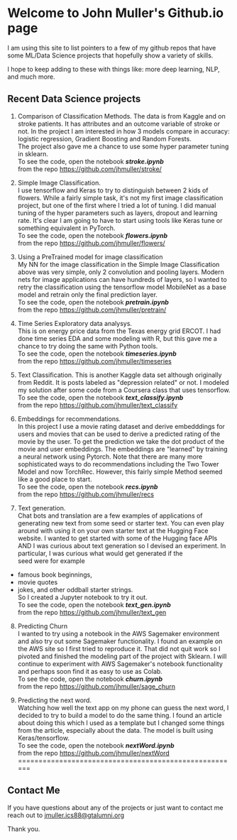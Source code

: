 # Welcome to John Muller's Github.io page

I am using this site to list pointers to a few  of my github repos
that have some ML/Data Science projects
that hopefully show a variety of skills.

I hope to keep adding to these with things like: more deep learning, NLP, and much more.


## Recent Data Science projects


1. Comparison of Classification Methods. The data is from Kaggle and on stroke patients.
 It has attributes and an outcome variable of stroke or not.
 In the project I am interested in how 3 models compare in accuracy:
     logistic regression, Gradient Boosting and Random Forests.  
The project also gave me a chance to use some hyper parameter tuning in sklearn.  
 To see the code, open the notebook ***stroke.ipynb***  
from the repo https://github.com/jhmuller/stroke/

2. Simple Image Classification.   
 I use tensorflow and Keras to try to distinguish between 2 kids of flowers.
 While a fairly simple task, it's not my first image
 classification project,  but one of the first where I tried a lot of tuning.
 I did manual tuning of the hyper parameters such as layers, dropout and learning rate.
It's clear I am going to have to start using tools like Keras tune or
something equivalent in PyTorch.   
To see the code, open the notebook ***flowers.ipynb***   
 from the repo https://github.com/jhmuller/flowers/

3. Using a PreTrained model for image classification  
My NN for the image classification in the Simple Image Classification above
was very simple,  only 2 convolution and pooling layers.
Modern nets for image applications can have hundreds of layers,
so I wanted to retry the classification using the tensorflow
model MobileNet as a base model and retrain only the final
prediction layer.  
To see the code, open the notebook ***pretrain.ipynb***   
 from the repo https://github.com/jhmuller/pretrain/


4. Time Series Exploratory data analysys.  
This is on energy price data from the Texas energy grid ERCOT.
I had done time series EDA and some modeling with R,
but this gave me a chance to try doing the same with Python tools.  
To see the code, open the notebook ***timeseries.ipynb***  
 from the repo https://github.com/jhmuller/timeseries

5. Text Classification.
This is another Kaggle data set although originally from Reddit.
It is posts labeled as "depression related" or not.
I modeled my solution after some code from a Coursera class that uses tensorflow.  
To see the code, open the notebook ***text_classify.ipynb***  
  from the repo  https://github.com/jhmuller/text_classify

6. Embeddings for recommendations.  
In this project I use a movie rating dataset and derive embedddings
 for users and movies that can be used to derive a predicted
 rating of the movie by the user.  To get the prediction we take
 the dot product of the movie and user embeddings.
 The embeddings are "learned" by training a neural network using Pytorch.
 Note that there are many more sophisticated ways to do recommendations including
   the Two Tower Model and now TorchRec.  However, this fairly simple Method
   seemed like a good place to start.  
 To see the code, open the notebook ***recs.ipynb***  
  from the repo https://github.com/jhmuller/recs

7. Text generation.  
Chat bots and translation are a few examples of applications
of generating new text from some seed or starter text.
You can even play around with using it on your own starter
text at the Hugging Face website.
I wanted to get started with some of the Hugging face APIs AND I was
curious about text generation so I devised an experiment.
In particular, I was curious what would get generated if the   
seed were for example
* famous book beginnings,
* movie quotes
* jokes, and other oddball starter strings.  
So I created a Jupyter notebook to try it out.  
To see the code, open the notebook ***text_gen.ipynb***  
 from the repo https://github.com/jhmuller/text_gen


8. Predicting Churn  
I wanted to try using a notebook in the AWS Sagemaker environment
and also try out some Sagemaker functionality.
I found an example on the AWS site so I first tried to reproduce it.
That did not quit work so I pivoted and finished the modeling part
of the project with Sklearn.
I will continue to experiment with AWS Sagemaker's notebook functionality
and perhaps soon find it as easy to use as Colab.  
To see the code, open the notebook ***churn.ipynb***  
 from the repo https://github.com/jhmuller/sage_churn


9. Predicting the next word.  
Watching how well the text app on my phone can guess the next word,
I decided to try to build a model to do the same thing.
I found an article about doing this which I used as a template
but I changed some things from the article, especially about the data.
The model is built using Keras/tensorflow.  
To see the code, open the notebook ***nextWord.ipynb***  
  from the repo https://github.com/jhmuller/nextWord
======================================================

## Contact Me
If you have questions about any of the projects or just want to contact me  
reach out to jmuller.ics88@gtalumni.org

Thank you.
